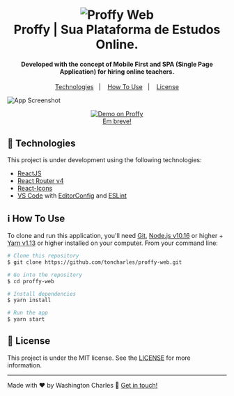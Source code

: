 <h1 align="center">
    <img alt="Proffy Web" src="https://res.cloudinary.com/dyfajmrcj/image/upload/v1599512870/proffy-web/logo_de0arw.jpg" />
    <br>
    Proffy | Sua Plataforma de Estudos Online.
</h1>

<h4 align="center">
  Developed with the concept of Mobile First and SPA (Single Page Application) for hiring online teachers.
</h4>

<p align="center">
  <a href="#rocket-technologies">Technologies</a>&nbsp;&nbsp;&nbsp;|&nbsp;&nbsp;&nbsp;
  <a href="#information_source-how-to-use">How To Use</a>&nbsp;&nbsp;&nbsp;|&nbsp;&nbsp;&nbsp;
  <a href="#memo-license">License</a>
</p>

![App Screenshot](https://res.cloudinary.com/dyfajmrcj/image/upload/v1599479263/proffy-web/landing-page_x9a96o.jpg)
<p align="center">
  <a href="https://" target="_blank">
    <img alt="Demo on Proffy" src="https://res.cloudinary.com/dyfajmrcj/image/upload/v1599510921/proffy-web/demo_on_netlify_bbuvjz_gdnxao.png"> <br>Em breve!
  </a>
</p>

## :rocket: Technologies

This project is under development using the following technologies:

-  [ReactJS](https://reactjs.org/)
-  [React Router v4](https://github.com/ReactTraining/react-router)
-  [React-Icons](https://react-icons.netlify.com/)
-  [VS Code][vc] with [EditorConfig][vceditconfig] and [ESLint][vceslint]

## :information_source: How To Use

To clone and run this application, you'll need [Git](https://git-scm.com), [Node.js v10.16][nodejs] or higher + [Yarn v1.13][yarn] or higher installed on your computer. From your command line:

```bash
# Clone this repository
$ git clone https://github.com/toncharles/proffy-web.git

# Go into the repository
$ cd proffy-web

# Install dependencies
$ yarn install

# Run the app
$ yarn start
```
## :memo: License
This project is under the MIT license. See the [LICENSE](https://) for more information.

---

Made with ♥ by Washington Charles :wave: [Get in touch!](https://www.linkedin.com/in/washingtoncharles)

[nodejs]: https://nodejs.org/
[yarn]: https://yarnpkg.com/
[vc]: https://code.visualstudio.com/
[vceditconfig]: https://marketplace.visualstudio.com/items?itemName=EditorConfig.EditorConfig
[vceslint]: https://marketplace.visualstudio.com/items?itemName=dbaeumer.vscode-eslint